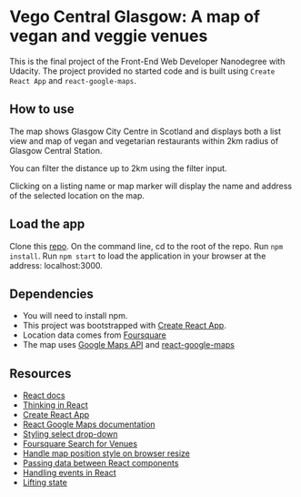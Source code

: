 # Vego Central Glasgow: A map of vegan and veggie venues

This is the final project of the Front-End Web Developer Nanodegree with Udacity. The project provided no started code and is built using `Create React App` and `react-google-maps`.

## How to use

The map shows Glasgow City Centre in Scotland and displays both a list view and map of vegan and vegetarian restaurants within 2km radius of Glasgow Central Station.

You can filter the distance up to 2km using the filter input.

Clicking on a listing name or map marker will display the name and address of the selected location on the map.

## Load the app

Clone this [repo](https://github.com/josephine-mattina/neighbourhood-map).
On the command line, cd to the root of the repo. Run `npm install`. Run `npm start` to load the application in your browser at the address: localhost:3000.

## Dependencies

- You will need to install npm. 
- This project was bootstrapped with [Create React App](https://github.com/facebookincubator/create-react-app). 
- Location data comes from [Foursquare](https://foursquare.com/)
- The map uses [Google Maps API](https://developers.google.com/maps/documentation/) and [react-google-maps](https://tomchentw.github.io/react-google-maps/)

## Resources
- [React docs](https://reactjs.org/docs/getting-started.html)
- [Thinking in React](https://reactjs.org/docs/thinking-in-react.html)
- [Create React App](https://github.com/facebookincubator/create-react-app)
- [React Google Maps documentation](https://tomchentw.github.io/react-google-maps/)
- [Styling select drop-down](https://codepen.io/ericrasch/pen/zjDBx)
- [Foursquare Search for Venues](https://developer.foursquare.com/docs/api/venues/search)
- [Handle map position style on browser resize](https://www.hawatel.com/blog/handle-window-resize-in-react/)
- [Passing data between React components](https://medium.com/@ruthmpardee/passing-data-between-react-components-103ad82ebd17)
- [Handling events in React](https://reactjs.org/docs/handling-events.html)
- [Lifting state](https://reactjs.org/docs/lifting-state-up.html)
